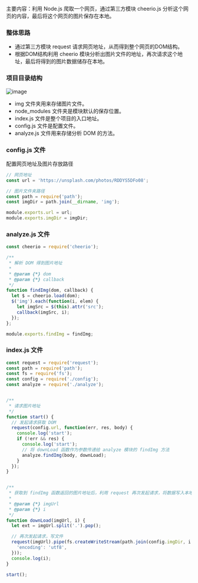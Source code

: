 主要内容：利用 Node.js 爬取一个网页，通过第三方模块 cheerio.js 分析这个网页的内容，最后将这个网页的图片保存在本地。

### 整体思路

 * 通过第三方模块 request 请求网页地址，从而得到整个网页的DOM结构。
 * 根据DOM结构利用 cheerio 模块分析出图片文件的地址，再次请求这个地址，最后将得到的图片数据储存在本地。


### 项目目录结构

![image](http://upload-images.jianshu.io/upload_images/2648731-acbea90993b7be2d.jpg?imageMogr2/auto-orient/strip%7CimageView2/2/w/1240)


* img 文件夹用来存储图片文件。
* node_modules 文件夹是模块默认的保存位置。
* index.js 文件是整个项目的入口地址。
* config.js 文件是配置文件。
* analyze.js 文件用来存储分析 DOM 的方法。



### config.js 文件

配置网页地址及图片存放路径

```javascript
// 网页地址
const url = 'https://unsplash.com/photos/RDDYS5DFo08';

// 图片文件夹路径
const path = require('path');
const imgDir = path.join(__dirname, 'img');

module.exports.url = url;
module.exports.imgDir = imgDir;
```



### analyze.js 文件

```javascript
const cheerio = require('cheerio');

/**
 * 解析 DOM 得到图片地址
 *
 * @param {*} dom
 * @param {*} callback
 */
function findImg(dom, callback) {
  let $ = cheerio.load(dom);
  $('img').each(function(i, elem) {
    let imgSrc = $(this).attr('src');
    callback(imgSrc, i);
  });
};

module.exports.findImg = findImg;
```



### index.js 文件

```javascript
const request = require('request');
const path = require('path');
const fs = require('fs');
const config = require('./config');
const analyze = require('./analyze');


/**
 * 请求图片地址
 */
function start() {
  // 发起请求获取 DOM
  request(config.url, function(err, res, body) {
    console.log('start');
    if (!err && res) {
      console.log('start');
      // 将 downLoad 函数作为参数传递给 analyze 模块的 findImg 方法
      analyze.findImg(body, downLoad);
    }
  });
}


/**
 * 获取到 findImg 函数返回的图片地址后，利用 request 再次发起请求，将数据写入本地。
 *
 * @param {*} imgUrl
 * @param {*} i
 */
function downLoad(imgUrl, i) {
  let ext = imgUrl.split('.').pop();

  // 再次发起请求，写文件
  request(imgUrl).pipe(fs.createWriteStream(path.join(config.imgDir, i + '.' + ext), {
    'encoding': 'utf8',
  }));
  console.log(i);
}

start();
```


